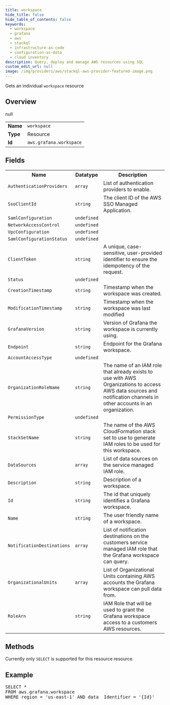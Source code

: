 ```yaml
---
title: workspace
hide_title: false
hide_table_of_contents: false
keywords:
  - workspace
  - grafana
  - aws
  - stackql
  - infrastructure-as-code
  - configuration-as-data
  - cloud inventory
description: Query, deploy and manage AWS resources using SQL
custom_edit_url: null
image: /img/providers/aws/stackql-aws-provider-featured-image.png
---
```

Gets an individual <code>workspace</code> resource

## Overview
<table><tbody>
<tr><td><b>Name</b></td><td><code>workspace</code></td></tr>
<tr><td><b>Type</b></td><td>Resource</td></tr>
null
<tr><td><b>Id</b></td><td><code>aws.grafana.workspace</code></td></tr>
</tbody></table>

## Fields
<table><tbody>
<tr><th>Name</th><th>Datatype</th><th>Description</th></tr>
<tr><td><code>AuthenticationProviders</code></td><td><code>array</code></td><td>List of authentication providers to enable.</td></tr><tr><td><code>SsoClientId</code></td><td><code>string</code></td><td>The client ID of the AWS SSO Managed Application.</td></tr><tr><td><code>SamlConfiguration</code></td><td><code>undefined</code></td><td></td></tr><tr><td><code>NetworkAccessControl</code></td><td><code>undefined</code></td><td></td></tr><tr><td><code>VpcConfiguration</code></td><td><code>undefined</code></td><td></td></tr><tr><td><code>SamlConfigurationStatus</code></td><td><code>undefined</code></td><td></td></tr><tr><td><code>ClientToken</code></td><td><code>string</code></td><td>A unique, case-sensitive, user-provided identifier to ensure the idempotency of the request.</td></tr><tr><td><code>Status</code></td><td><code>undefined</code></td><td></td></tr><tr><td><code>CreationTimestamp</code></td><td><code>string</code></td><td>Timestamp when the workspace was created.</td></tr><tr><td><code>ModificationTimestamp</code></td><td><code>string</code></td><td>Timestamp when the workspace was last modified</td></tr><tr><td><code>GrafanaVersion</code></td><td><code>string</code></td><td>Version of Grafana the workspace is currently using.</td></tr><tr><td><code>Endpoint</code></td><td><code>string</code></td><td>Endpoint for the Grafana workspace.</td></tr><tr><td><code>AccountAccessType</code></td><td><code>undefined</code></td><td></td></tr><tr><td><code>OrganizationRoleName</code></td><td><code>string</code></td><td>The name of an IAM role that already exists to use with AWS Organizations to access AWS data sources and notification channels in other accounts in an organization.</td></tr><tr><td><code>PermissionType</code></td><td><code>undefined</code></td><td></td></tr><tr><td><code>StackSetName</code></td><td><code>string</code></td><td>The name of the AWS CloudFormation stack set to use to generate IAM roles to be used for this workspace.</td></tr><tr><td><code>DataSources</code></td><td><code>array</code></td><td>List of data sources on the service managed IAM role.</td></tr><tr><td><code>Description</code></td><td><code>string</code></td><td>Description of a workspace.</td></tr><tr><td><code>Id</code></td><td><code>string</code></td><td>The id that uniquely identifies a Grafana workspace.</td></tr><tr><td><code>Name</code></td><td><code>string</code></td><td>The user friendly name of a workspace.</td></tr><tr><td><code>NotificationDestinations</code></td><td><code>array</code></td><td>List of notification destinations on the customers service managed IAM role that the Grafana workspace can query.</td></tr><tr><td><code>OrganizationalUnits</code></td><td><code>array</code></td><td>List of Organizational Units containing AWS accounts the Grafana workspace can pull data from.</td></tr><tr><td><code>RoleArn</code></td><td><code>string</code></td><td>IAM Role that will be used to grant the Grafana workspace access to a customers AWS resources.</td></tr>
</tbody></table>

## Methods
Currently only <code>SELECT</code> is supported for this resource resource.

## Example
<pre>
SELECT * 
FROM aws.grafana.workspace
WHERE region = 'us-east-1' AND data__Identifier = '{Id}'
</pre>
